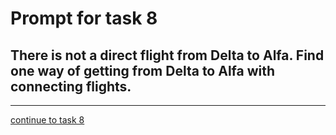 # Prompt for task 8

## There is not a direct flight from Delta to Alfa. Find one way of getting from Delta to Alfa with connecting flights.

---

[continue to task 8](./task8-v.html)
